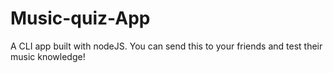 # Music-quiz-App
A CLI app built with nodeJS. You can send this to your friends and test their music knowledge!
